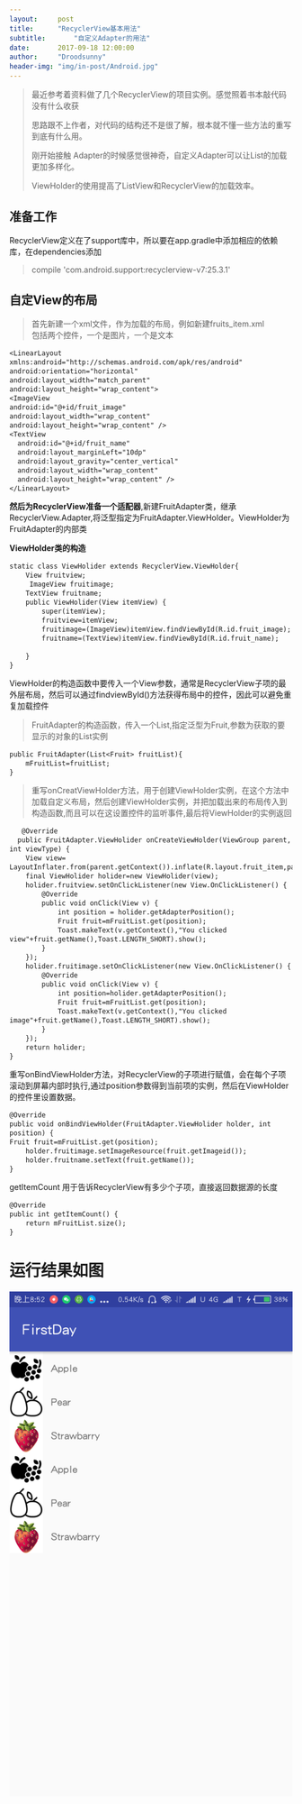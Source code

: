```yaml
---
layout:		post
title:		"RecyclerView基本用法"
subtitle:		"自定义Adapter的用法"
date:		2017-09-18 12:00:00
author:		"Droodsunny"
header-img: "img/in-post/Android.jpg"
---
```


> 最近参考着资料做了几个RecyclerView的项目实例。感觉照着书本敲代码没有什么收获 
> 
> 思路跟不上作者，对代码的结构还不是很了解，根本就不懂一些方法的重写到底有什么用。
> 
> 刚开始接触 Adapter的时候感觉很神奇，自定义Adapter可以让List的加载更加多样化。
><br/>
>
>ViewHolder的使用提高了ListView和RecyclerView的加载效率。
## 准备工作 
RecyclerView定义在了support库中，所以要在app.gradle中添加相应的依赖库，在dependencies添加
> compile 'com.android.support:recyclerview-v7:25.3.1'


## 自定View的布局
> 首先新建一个xml文件，作为加载的布局，例如新建fruits_item.xml  
> 包括两个控件，一个是图片，一个是文本
 
	<LinearLayout xmlns:android="http://schemas.android.com/apk/res/android"
    android:orientation="horizontal"
    android:layout_width="match_parent"
    android:layout_height="wrap_content">
	<ImageView
    android:id="@+id/fruit_image"
    android:layout_width="wrap_content"
    android:layout_height="wrap_content" />
    <TextView
      android:id="@+id/fruit_name"
      android:layout_marginLeft="10dp"
      android:layout_gravity="center_vertical"
      android:layout_width="wrap_content"
      android:layout_height="wrap_content" />
	</LinearLayout>



**然后为RecyclerView准备一个适配器**,新建FruitAdapter类，继承RecyclerView.Adapter,将泛型指定为FruitAdapter.ViewHolder。ViewHolder为FruitAdapter的内部类

**ViewHolder类的构造**  

	static class ViewHolider extends RecyclerView.ViewHolder{
        View fruitview;
         ImageView fruitimage;
        TextView fruitname;
        public ViewHolider(View itemView) {
            super(itemView);
            fruitview=itemView;
            fruitimage=(ImageView)itemView.findViewById(R.id.fruit_image);
            fruitname=(TextView)itemView.findViewById(R.id.fruit_name);

        }
    }
ViewHolder的构造函数中要传入一个View参数，通常是RecyclerView子项的最外层布局，然后可以通过findviewById()方法获得布局中的控件，因此可以避免重复加载控件

> FruitAdapter的构造函数，传入一个List,指定泛型为Fruit,参数为获取的要显示的对象的List实例
>
    public FruitAdapter(List<Fruit> fruitList){
        mFruitList=fruitList;
    }

>重写onCreatViewHolder方法，用于创建ViewHolder实例，在这个方法中加载自定义布局，然后创建ViewHolder实例，并把加载出来的布局传入到构造函数,而且可以在这设置控件的监听事件,最后将ViewHolder的实例返回
>

	   @Override
      public FruitAdapter.ViewHolider onCreateViewHolder(ViewGroup parent, int viewType) {
        View view= LayoutInflater.from(parent.getContext()).inflate(R.layout.fruit_item,parent,false);
        final ViewHolider holider=new ViewHolider(view);
        holider.fruitview.setOnClickListener(new View.OnClickListener() {
            @Override
            public void onClick(View v) {
                int position = holider.getAdapterPosition();
                Fruit fruit=mFruitList.get(position);
                Toast.makeText(v.getContext(),"You clicked view"+fruit.getName(),Toast.LENGTH_SHORT).show();
            }
        });
        holider.fruitimage.setOnClickListener(new View.OnClickListener() {
            @Override
            public void onClick(View v) {
                int position=holider.getAdapterPosition();
                Fruit fruit=mFruitList.get(position);
                Toast.makeText(v.getContext(),"You clicked image"+fruit.getName(),Toast.LENGTH_SHORT).show();
            }
        });
        return holider;
    }




重写onBindViewHolder方法，对RecyclerView的子项进行赋值，会在每个子项滚动到屏幕内部时执行,通过position参数得到当前项的实例，然后在ViewHolder的控件里设置数据。
> 
>
    @Override
    public void onBindViewHolder(FruitAdapter.ViewHolider holder, int position) {
    Fruit fruit=mFruitList.get(position);
        holder.fruitimage.setImageResource(fruit.getImageid());
        holder.fruitname.setText(fruit.getName());
    }

getItemCount 用于告诉RecyclerView有多少个子项，直接返回数据源的长度
> 
> 
    @Override
    public int getItemCount() {
        return mFruitList.size();
    }

# 运行结果如图
![](https://raw.githubusercontent.com/LuffyBySunny/LuffyBySunny.github.io/master/img/in-post/result.png)



		






